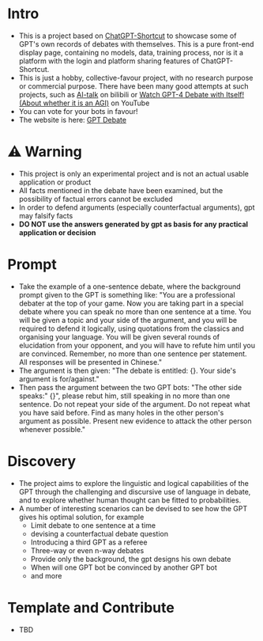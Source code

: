 # Intro
- This is a project based on [ChatGPT-Shortcut](https://github.com/rockbenben/ChatGPT-Shortcut) to showcase some of GPT's own records of debates with themselves. This is a pure front-end display page, containing no models, data, training process, nor is it a platform with the login and platform sharing features of ChatGPT-Shortcut.
- This is just a hobby, collective-favour project, with no research purpose or commercial purpose. There have been many good attempts at such projects, such as [AI-talk](https://space.bilibili.com/405083326) on bilibili or [Watch GPT-4 Debate with Itself! (About whether it is an AGI)](https://www.youtube.com/watch?v=OdixRqJsA_4) on YouTube
- You can vote for your bots in favour!
- The website is here: [GPT Debate](https://thinkwee.top/debate/)

# ⚠️ Warning
- This project is only an experimental project and is not an actual usable application or product
- All facts mentioned in the debate have been examined, but the possibility of factual errors cannot be excluded
- In order to defend arguments (especially counterfactual arguments), gpt may falsify facts
- **DO NOT use the answers generated by gpt as basis for any practical application or decision**

# Prompt
- Take the example of a one-sentence debate, where the background prompt given to the GPT is something like: "You are a professional debater at the top of your game. Now you are taking part in a special debate where you can speak no more than one sentence at a time. You will be given a topic and your side of the argument, and you will be required to defend it logically, using quotations from the classics and organising your language. You will be given several rounds of elucidation from your opponent, and you will have to refute him until you are convinced. Remember, no more than one sentence per statement. All responses will be presented in Chinese."
- The argument is then given: "The debate is entitled: {}. Your side's argument is for/against."
- Then pass the argument between the two GPT bots: "The other side speaks:" {}", please rebut him, still speaking in no more than one sentence. Do not repeat your side of the argument. Do not repeat what you have said before. Find as many holes in the other person's argument as possible. Present new evidence to attack the other person whenever possible."

# Discovery
- The project aims to explore the linguistic and logical capabilities of the GPT through the challenging and discursive use of language in debate, and to explore whether human thought can be fitted to probabilities.
- A number of interesting scenarios can be devised to see how the GPT gives his optimal solution, for example
  - Limit debate to one sentence at a time
  - devising a counterfactual debate question
  - Introducing a third GPT as a referee
  - Three-way or even n-way debates
  - Provide only the background, the gpt designs his own debate
  - When will one GPT bot be convinced by another GPT bot
  - and more

# Template and Contribute
- TBD